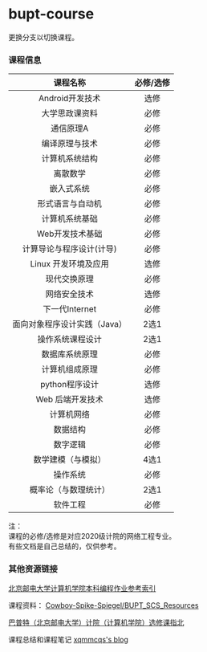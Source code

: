# bupt-course
更换分支以切换课程。  
### 课程信息
| 课程名称 | 必修/选修 |
| :----: | :----: |
| Android开发技术 | 选修 |
| 大学思政课资料 | 必修 |
| 通信原理A | 必修 |
| 编译原理与技术 | 必修 |
| 计算机系统结构 | 必修 |
| 离散数学 | 必修 |
| 嵌入式系统 | 必修 |
| 形式语言与自动机 | 必修 |
| 计算机系统基础 | 必修 |
| Web开发技术基础 | 必修 |
| 计算导论与程序设计(计导) |  必修 |
| Linux 开发环境及应用 | 选修 |
| 现代交换原理 | 必修 |
| 网络安全技术 | 选修 |
| 下一代Internet | 必修 |
| 面向对象程序设计实践（Java） | 2选1 |
| 操作系统课程设计 | 2选1 |
| 数据库系统原理 | 必修 |
| 计算机组成原理 | 必修 |
| python程序设计 | 选修 |
| Web 后端开发技术 | 选修 |
| 计算机网络 | 必修 |
| 数据结构 | 必修 |
| 数字逻辑 | 必修 |
| 数学建模（与模拟） | 4选1 |
| 操作系统 | 必修 |
| 概率论（与数理统计） | 2选1 |
| 软件工程 | 必修 |

注：<br>
课程的必修/选修是对应2020级计院的网络工程专业。<br>
有些文档是自己总结的，仅供参考。<br>

### 其他资源链接
[北京邮电大学计算机学院本科编程作业参考索引](https://github.com/brupst/awesome-bupt-scs)  
  
课程资料： [Cowboy-Spike-Spiegel/BUPT_SCS_Resources](https://github.com/Cowboy-Spike-Spiegel/BUPT_SCS_Resources)   
  
[巴普特（北京邮电大学）计院（计算机学院）选修课指北](https://github.com/oneliey/BUPT-SCS-Courses?tab=readme-ov-file)   
  
课程总结和课程笔记 [xqmmcqs's blog](https://blog.xqmmcqs.com)  

